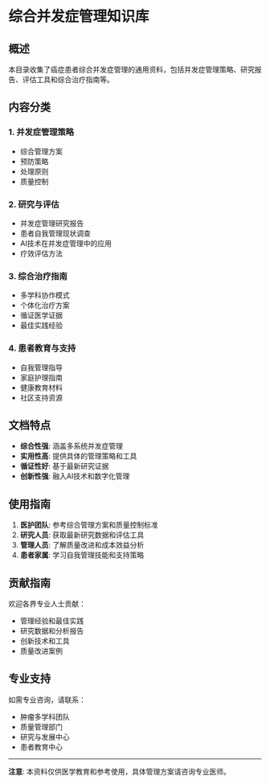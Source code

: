 # 综合并发症管理知识库

## 概述

本目录收集了癌症患者综合并发症管理的通用资料，包括并发症管理策略、研究报告、评估工具和综合治疗指南等。

## 内容分类

### 1. 并发症管理策略
- 综合管理方案
- 预防策略
- 处理原则
- 质量控制

### 2. 研究与评估
- 并发症管理研究报告
- 患者自我管理现状调查
- AI技术在并发症管理中的应用
- 疗效评估方法

### 3. 综合治疗指南
- 多学科协作模式
- 个体化治疗方案
- 循证医学证据
- 最佳实践经验

### 4. 患者教育与支持
- 自我管理指导
- 家庭护理指南
- 健康教育材料
- 社区支持资源

## 文档特点

- **综合性强**: 涵盖多系统并发症管理
- **实用性高**: 提供具体的管理策略和工具
- **循证性好**: 基于最新研究证据
- **创新性强**: 融入AI技术和数字化管理

## 使用指南

1. **医护团队**: 参考综合管理方案和质量控制标准
2. **研究人员**: 获取最新研究数据和评估工具
3. **管理人员**: 了解质量改进和成本效益分析
4. **患者家属**: 学习自我管理技能和支持策略

## 贡献指南

欢迎各界专业人士贡献：
- 管理经验和最佳实践
- 研究数据和分析报告
- 创新技术和工具
- 质量改进案例

## 专业支持

如需专业咨询，请联系：
- 肿瘤多学科团队
- 质量管理部门
- 研究与发展中心
- 患者教育中心

---

**注意**: 本资料仅供医学教育和参考使用，具体管理方案请咨询专业医师。